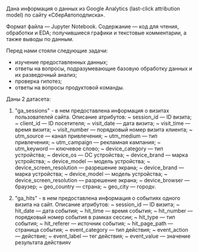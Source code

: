 Дана информация о данных из Google Analytics (last-click attribution model) по сайту «СберАвтоподписка».

Формат файла — Jupyter Notebook.
Содержание — код для чтения, обработки и EDA; получившиеся графики и текстовые комментарии, а также выводы по данным.

Перед нами стояли следующие задачи: 
- изучение предоставленных данных;
- ответы на вопросы, подразумевающие базовую обработку данных и их
разведочный анализ;
- проверка гипотез;
- ответы на вопросы продуктовой команды.
  
Даны 2 датасета:

1. "ga_sessions" - в нем предоставлена информация о визитах пользователей сайта.
Описание атрибутов:
~ session_id — ID визита;
~ client_id — ID посетителя;
~ visit_date — дата визита;
~ visit_time — время визита;
~ visit_number — порядковый номер визита клиента;
~ utm_source — канал привлечения;
~ utm_medium — тип привлечения;
~ utm_campaign — рекламная кампания;
~ utm_keyword — ключевое слово;
~ device_category — тип устройства;
~ device_os — ОС устройства;
~ device_brand — марка устройства;
~ device_model — модель устройства;
~ device_screen_resolution — разрешение экрана;
~ device_brand — марка устройства;
~ device_model — модель устройства;
~ device_screen_resolution — разрешение экрана;
~ device_browser — браузер;
~ geo_country — страна;
~ geo_city — городv.

2. "ga_hits" - в нем предоставлена информация о событиях одного визита на сайт.
Описание атрибутов:
~ session_id — ID визита;
~ hit_date — дата события;
~ hit_time — время события;
~ hit_number — порядковый номер события в рамках сессии;
~ hit_type — тип события;
~ hit_referer — источник события;
~ hit_page_path — страница события;
~ event_category — тип действия;
~ event_action — действие;
~ event_label — тег действия;
~ event_value — значение результата действияv
